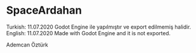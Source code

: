 # SpaceArdahan

Turkish:  11.07.2020 Godot Engine ile yapılmıştır ve export edilmemiş halidir.
English:  11.07.2020 Made with Godot Engine and it is not exported.

Ademcan Öztürk
